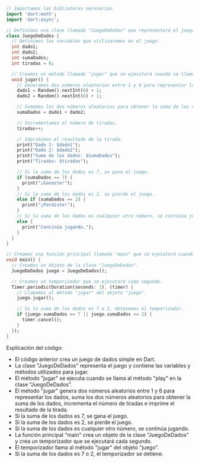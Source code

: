 ```dart
// Importamos las bibliotecas necesarias.
import 'dart:math';
import 'dart:async';

// Definimos una clase llamada "JuegoDeDados" que representará el juego.
class JuegoDeDados {
  // Definimos las variables que utilizaremos en el juego.
  int dado1;
  int dado2;
  int sumaDados;
  int tiradas = 0;

  // Creamos un método llamado "jugar" que se ejecutará cuando se llame al método "play" en la clase "JuegoDeDados".
  void jugar() {
    // Generamos dos números aleatorios entre 1 y 6 para representar los dados.
    dado1 = Random().nextInt(6) + 1;
    dado2 = Random().nextInt(6) + 1;

    // Sumamos los dos números aleatorios para obtener la suma de los dados.
    sumaDados = dado1 + dado2;

    // Incrementamos el número de tiradas.
    tiradas++;

    // Imprimimos el resultado de la tirada.
    print("Dado 1: $dado1");
    print("Dado 2: $dado2");
    print("Suma de los dados: $sumaDados");
    print("Tiradas: $tiradas");

    // Si la suma de los dados es 7, se gana el juego.
    if (sumaDados == 7) {
      print("¡Ganaste!");
    }
    // Si la suma de los dados es 2, se pierde el juego.
    else if (sumaDados == 2) {
      print("¡Perdiste!");
    }
    // Si la suma de los dados es cualquier otro número, se continúa jugando.
    else {
      print("Continúa jugando.");
    }
  }
}

// Creamos una función principal llamada "main" que se ejecutará cuando se ejecute el programa.
void main() {
  // Creamos un objeto de la clase "JuegoDeDados".
  JuegoDeDados juego = JuegoDeDados();

  // Creamos un temporizador que se ejecutará cada segundo.
  Timer.periodic(Duration(seconds: 1), (timer) {
    // Llamamos al método "jugar" del objeto "juego".
    juego.jugar();

    // Si la suma de los dados es 7 o 2, detenemos el temporizador.
    if (juego.sumaDados == 7 || juego.sumaDados == 2) {
      timer.cancel();
    }
  });
}
```

Explicación del código:

* El código anterior crea un juego de dados simple en Dart.
* La clase "JuegoDeDados" representa el juego y contiene las variables y métodos utilizados para jugar.
* El método "jugar" se ejecuta cuando se llama al método "play" en la clase "JuegoDeDados".
* El método "jugar" genera dos números aleatorios entre 1 y 6 para representar los dados, suma los dos números aleatorios para obtener la suma de los dados, incrementa el número de tiradas e imprime el resultado de la tirada.
* Si la suma de los dados es 7, se gana el juego.
* Si la suma de los dados es 2, se pierde el juego.
* Si la suma de los dados es cualquier otro número, se continúa jugando.
* La función principal "main" crea un objeto de la clase "JuegoDeDados" y crea un temporizador que se ejecutará cada segundo.
* El temporizador llama al método "jugar" del objeto "juego".
* Si la suma de los dados es 7 o 2, el temporizador se detiene.